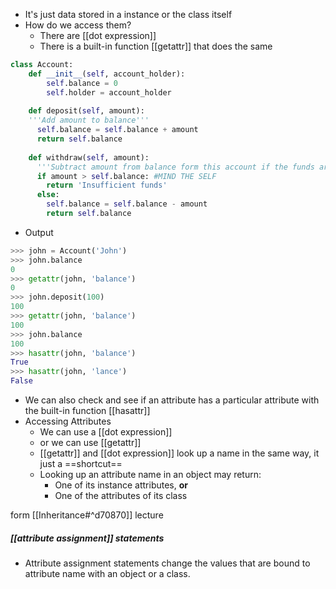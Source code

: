 - It's just data stored in a instance or the class itself
- How do we access them?
    - There are [[dot expression]] 
    - There is a built-in function [[getattr]] that does the same
```python
class Account:
	def __init__(self, account_holder):
    	self.balance = 0
    	self.holder = account_holder
        
    def deposit(self, amount):
    '''Add amount to balance'''
      self.balance = self.balance + amount
      return self.balance
    
    def withdraw(self, amount):
      '''Subtract amount from balance form this account if the funds are sufficient'''
      if amount > self.balance: #MIND THE SELF
        return 'Insufficient funds'
      else:
        self.balance = self.balance - amount
        return self.balance
```
 
 - Output
	
```python
>>> john = Account('John')
>>> john.balance
0
>>> getattr(john, 'balance')
0
>>> john.deposit(100)
100
>>> getattr(john, 'balance')
100
>>> john.balance
100
>>> hasattr(john, 'balance')
True
>>> hasattr(john, 'lance')
False
```

- We can also check and see if an attribute has a particular attribute with the built-in function [[hasattr]]
- Accessing Attributes
    - We can use a [[dot expression]]
    - or we can use [[getattr]]
    - [[getattr]] and [[dot expression]] look up a name in the same way, it just a ==shortcut==
    - Looking up an attribute name in an object may return:
        - One of its instance attributes, **or**
        - One of the attributes of its class

form [[Inheritance#^d70870]] lecture

##### [[attribute assignment]] statements
- Attribute assignment statements change the values that are bound to attribute name with an object or a class.
